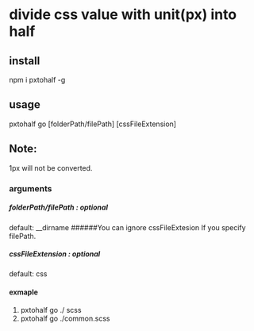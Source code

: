 # divide css value with unit(px) into half 

## install
npm i pxtohalf -g

## usage          
pxtohalf go [folderPath/filePath] [cssFileExtension]

## Note:
1px will not be converted.

### arguments
##### folderPath/filePath : optional
default: __dirname
######You can ignore cssFileExtesion If you specify filePath.

##### cssFileExtension : optional
default: css

#### exmaple
1. pxtohalf go ./ scss 
2. pxtohalf go ./common.scss


 